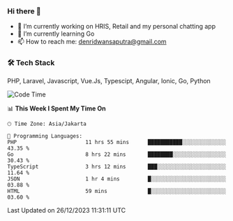 ### Hi there 👋

- 🔭 I’m currently working on HRIS, Retail and my personal chatting app
- 🌱 I’m currently learning Go
- 📫 How to reach me: denridwansaputra@gmail.com


### 🛠 Tech Stack
PHP, Laravel, Javascript, Vue.Js, Typescipt, Angular, Ionic, Go, Python


<!--START_SECTION:waka-->
![Code Time](http://img.shields.io/badge/Code%20Time-4%2C036%20hrs%201%20min-blue)

📊 **This Week I Spent My Time On** 

```text
🕑︎ Time Zone: Asia/Jakarta

💬 Programming Languages: 
PHP                      11 hrs 55 mins      ███████████░░░░░░░░░░░░░░   43.35 % 
Go                       8 hrs 22 mins       ████████░░░░░░░░░░░░░░░░░   30.43 % 
TypeScript               3 hrs 12 mins       ███░░░░░░░░░░░░░░░░░░░░░░   11.64 % 
JSON                     1 hr 4 mins         █░░░░░░░░░░░░░░░░░░░░░░░░   03.88 % 
HTML                     59 mins             █░░░░░░░░░░░░░░░░░░░░░░░░   03.60 % 
```


 Last Updated on 26/12/2023 11:31:11 UTC
<!--END_SECTION:waka-->
